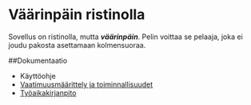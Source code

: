 # Väärinpäin ristinolla

Sovellus on ristinolla, mutta ***väärinpäin***. Pelin voittaa se pelaaja,
joka ei joudu pakosta asettamaan kolmensuoraa.

##Dokumentaatio
- Käyttöohje
- [Vaatimuusmäärittely ja toiminnallisuudet](https://github.com/hartonenolli/ot-harjoitustyo/blob/master/vaatimusmaarittely.md)
- [Työaikakirjanpito](https://github.com/hartonenolli/ot-harjoitustyo/blob/master/tyoaikakirjanpito.md)

